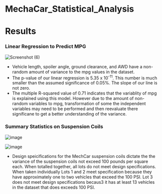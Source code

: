 # MechaCar_Statistical_Analysis

# Results

### Linear Regression to Predict MPG 

![Screenshot (6)](https://user-images.githubusercontent.com/104471775/185725700-62322a1a-cdd9-4f73-9e8e-99e0c369a94b.png)

* Vehicle length, spoiler angle, ground clearance, and AWD have a non-random amount of variance to the mpg values in the dataset. 
* The p-value of our linear regression is 5.35 x 10<sup>-11</sup>. This number is much smaller than the assumed significance of 0.05%. The slope of our line is not zero. 
* The multiple R-squared value of 0.71 indicates that the variablity of mpg is explained using this model.  However due to the amount of non-random variables to mpg, transformation of some the independent variables may need to be performed and then reevaluate there significane to get a better understanding of the variance.

### Summary Statistics on Suspension Coils

![image](https://user-images.githubusercontent.com/104471775/185816280-2c23f253-6b8c-4b84-8a05-e649b8b76cf9.png)

![image](https://user-images.githubusercontent.com/104471775/185816327-07cf38a3-c5c5-4eee-b066-7ccf4ebb403b.png)

* Design speicifications for the MechCar suspension coils dictate the the variance of the suspension coils not exceed 100 pounds per square each. When totalled together, all lots do not meet design specifications.  When taken individually Lots 1 and 2 meet specification because they have approximately one to two vehicles that exceed the 100 PSI.  Lot 3 does not meet design specifications becaus3 it has at least 13 vehicles in the dataset that does exceeds 100 PSI. 









